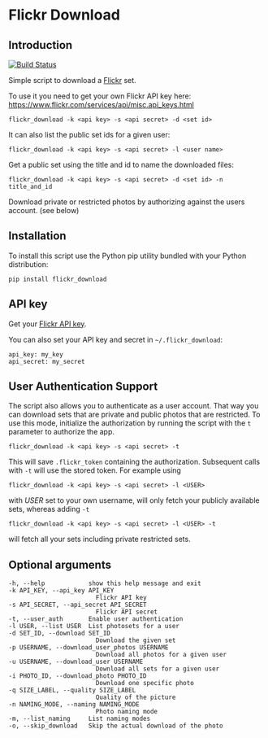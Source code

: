 # Flickr Download

## Introduction

[![Build Status](https://app.travis-ci.com/beaufour/flickr-download.svg?branch=master)](https://app.travis-ci.com/github/beaufour/flickr-download)

Simple script to download a [Flickr](http://flickr.com) set.

To use it you need to get your own Flickr API key here:
<https://www.flickr.com/services/api/misc.api_keys.html>

    flickr_download -k <api key> -s <api secret> -d <set id>

It can also list the public set ids for a given user:

    flickr_download -k <api key> -s <api secret> -l <user name>

Get a public set using the title and id to name the downloaded files:

    flickr_download -k <api key> -s <api secret> -d <set id> -n title_and_id

Download private or restricted photos by authorizing against the users account. (see below)

## Installation

To install this script use the Python pip utility bundled with your Python distribution:

    pip install flickr_download

## API key

Get your [Flickr API key](http://www.flickr.com/services/api/).

You can also set your API key and secret in `~/.flickr_download`:

    api_key: my_key
    api_secret: my_secret

## User Authentication Support

The script also allows you to authenticate as a user account. That way you can download sets that
are private and public photos that are restricted. To use this mode, initialize the authorization by
running the script with the `t` parameter to authorize the app.

    flickr_download -k <api key> -s <api secret> -t

This will save `.flickr_token` containing the authorization. Subsequent calls with `-t` will use the
stored token. For example using

    flickr_download -k <api key> -s <api secret> -l <USER>

with _USER_ set to your own username, will only fetch your publicly available sets, whereas adding `-t`

    flickr_download -k <api key> -s <api secret> -l <USER> -t

will fetch all your sets including private restricted sets.

## Optional arguments

    -h, --help            show this help message and exit
    -k API_KEY, --api_key API_KEY
                            Flickr API key
    -s API_SECRET, --api_secret API_SECRET
                            Flickr API secret
    -t, --user_auth       Enable user authentication
    -l USER, --list USER  List photosets for a user
    -d SET_ID, --download SET_ID
                            Download the given set
    -p USERNAME, --download_user_photos USERNAME
                            Download all photos for a given user
    -u USERNAME, --download_user USERNAME
                            Download all sets for a given user
    -i PHOTO_ID, --download_photo PHOTO_ID
                            Download one specific photo
    -q SIZE_LABEL, --quality SIZE_LABEL
                            Quality of the picture
    -n NAMING_MODE, --naming NAMING_MODE
                            Photo naming mode
    -m, --list_naming     List naming modes
    -o, --skip_download   Skip the actual download of the photo
